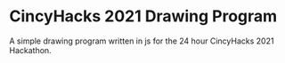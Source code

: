 # CincyHacks 2021 Drawing Program
 A simple drawing program written in js for the 24 hour CincyHacks 2021 Hackathon. 
